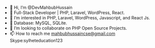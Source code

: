 - 👋 Hi, I’m @DevMahbubHussain
- 🚀 Full-Stack Developer | PHP, Laravel, WordPress, React.
- 👀 I’m interested in PHP, Laravel, WordPress, Javascript, and React Js.
 - 🚀 Database: MySQL, SQLite.
- 💞️ I’m looking to collaborate on PHP Open Source Projects.
- 📫 How to reach me
    mahbubhussaincse@gmail.com
    Skype:sylheteducation123

<!---
DevMahbubHussain/DevMahbubHussain is a ✨ special ✨ repository because its `README.md` (this file) appears on your GitHub profile.
You can click the Preview link to take a look at your changes.
--->
